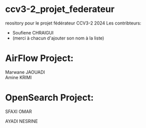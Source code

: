 # ccv3-2_projet_federateur
reository pour le projet fédérateur CCV3-2 2024
Les contribteurs:
- Soufiene CHRAIGUI
- (merci à chacun d'ajouter son nom à la liste)

# AirFlow Project:  
Marwane JAOUADI  
Amine KRIMI 

# OpenSearch Project:

SFAXI OMAR

AYADI NESRINE
